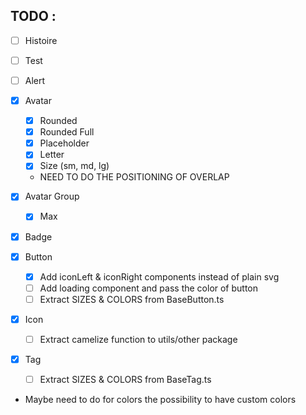 ## TODO :

- [ ] Histoire
- [ ] Test

- [ ] Alert
- [x] Avatar
    - [x] Rounded
    - [x] Rounded Full
    - [x] Placeholder
    - [x] Letter
    - [x] Size (sm, md, lg)
    - NEED TO DO THE POSITIONING OF OVERLAP
- [x] Avatar Group
    - [x] Max
- [x] Badge
- [x] Button
    - [x] Add iconLeft & iconRight components instead of plain svg
    - [ ] Add loading component and pass the color of button
    - [ ] Extract SIZES & COLORS from BaseButton.ts
- [x] Icon
    - [ ] Extract camelize function to utils/other package
- [x] Tag

    - [ ] Extract SIZES & COLORS from BaseTag.ts

- Maybe need to do for colors the possibility to have custom colors
